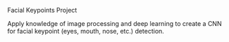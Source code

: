 Facial Keypoints Project

Apply knowledge of image processing and deep learning to create a CNN for facial keypoint (eyes, mouth, nose, etc.) detection.
